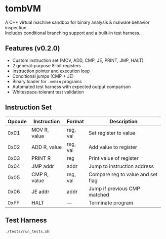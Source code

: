# tombVM

A C++ virtual machine sandbox for binary analysis & malware behavior inspection.  
Includes conditional branching support and a built-in test harness.

## Features (v0.2.0)
- Custom instruction set (MOV, ADD, CMP, JE, PRINT, JMP, HALT)
- 2 general-purpose 8-bit registers
- Instruction pointer and execution loop
- Conditional jumps (CMP + JE)
- Binary loader for `.vmbin` programs
- Automated test harness with expected output comparison
- Whitespace-tolerant test validation

## Instruction Set

| Opcode | Instruction        | Format           | Description                            |
|--------|--------------------|------------------|----------------------------------------|
| 0x01   | MOV R, value       | reg, val         | Set register to value                  |
| 0x02   | ADD R, value       | reg, val         | Add value to register                  |
| 0x03   | PRINT R            | reg              | Print value of register                |
| 0x04   | JMP addr           | addr             | Jump to instruction address            |
| 0x05   | CMP R, value       | reg, val         | Compare reg to value and set flag      |
| 0x06   | JE addr            | addr             | Jump if previous CMP matched           |
| 0xFF   | HALT               | —                | Terminate program                      |

## Test Harness

```bash
./tests/run_tests.sh

